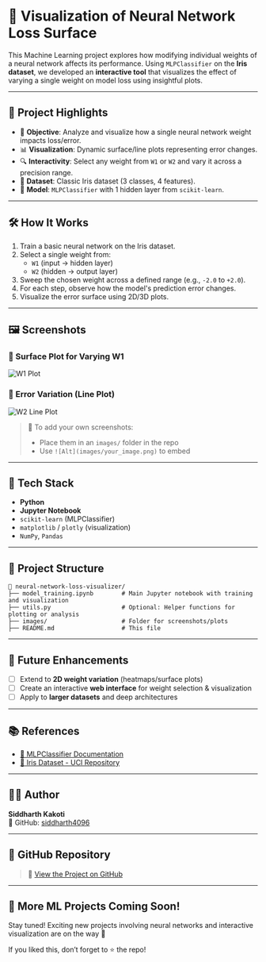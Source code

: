 # 🧠 Visualization of Neural Network Loss Surface

This Machine Learning project explores how modifying individual weights of a neural network affects its performance. Using `MLPClassifier` on the **Iris dataset**, we developed an **interactive tool** that visualizes the effect of varying a single weight on model loss using insightful plots.

---

## 📌 Project Highlights

- 🎯 **Objective**: Analyze and visualize how a single neural network weight impacts loss/error.
- 📊 **Visualization**: Dynamic surface/line plots representing error changes.
- 🔍 **Interactivity**: Select any weight from `W1` or `W2` and vary it across a precision range.
- 🌸 **Dataset**: Classic Iris dataset (3 classes, 4 features).
- 🧠 **Model**: `MLPClassifier` with 1 hidden layer from `scikit-learn`.

---

## 🛠️ How It Works

1. Train a basic neural network on the Iris dataset.
2. Select a single weight from:
   - `W1` (input → hidden layer)
   - `W2` (hidden → output layer)
3. Sweep the chosen weight across a defined range (e.g., `-2.0` to `+2.0`).
4. For each step, observe how the model's prediction error changes.
5. Visualize the error surface using 2D/3D plots.

---

## 🖼️ Screenshots

### 🔹 Surface Plot for Varying W1

![W1 Plot](images/w1_surface.png)

### 🔹 Error Variation (Line Plot)

![W2 Line Plot](images/w2_error.png)

> 📌 To add your own screenshots:
> - Place them in an `images/` folder in the repo
> - Use `![Alt](images/your_image.png)` to embed

---

## 🧰 Tech Stack

- **Python**
- **Jupyter Notebook**
- `scikit-learn` (MLPClassifier)
- `matplotlib` / `plotly` (visualization)
- `NumPy`, `Pandas`

---

## 📂 Project Structure

```
📁 neural-network-loss-visualizer/
├── model_training.ipynb        # Main Jupyter notebook with training and visualization
├── utils.py                    # Optional: Helper functions for plotting or analysis
├── images/                     # Folder for screenshots/plots
├── README.md                   # This file
```

---

## 🚀 Future Enhancements

- [ ] Extend to **2D weight variation** (heatmaps/surface plots)
- [ ] Create an interactive **web interface** for weight selection & visualization
- [ ] Apply to **larger datasets** and deep architectures

---

## 📚 References

- [📘 MLPClassifier Documentation](https://scikit-learn.org/stable/modules/generated/sklearn.neural_network.MLPClassifier.html)
- [🌸 Iris Dataset - UCI Repository](https://archive.ics.uci.edu/ml/datasets/iris)

---

## 👨‍💻 Author

**Siddharth Kakoti**  
📎 GitHub: [siddharth4096](https://github.com/siddharth4096)

---

## 🔗 GitHub Repository

> 📍 [View the Project on GitHub](https://github.com/siddharth4096/iris-neural-network-app)

---

## 📢 More ML Projects Coming Soon!

Stay tuned! Exciting new projects involving neural networks and interactive visualization are on the way 🚀

If you liked this, don’t forget to ⭐ the repo!
